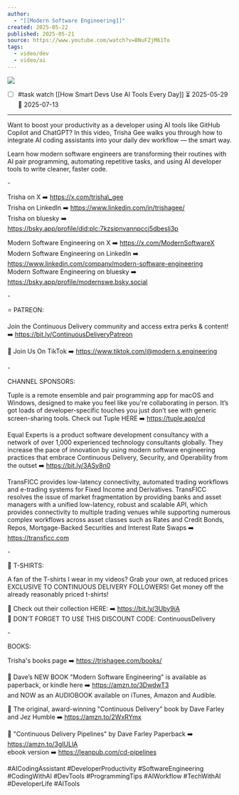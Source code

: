 ```yaml
---
author:
  - "[[Modern Software Engineering]]"
created: 2025-05-22
published: 2025-05-21
source: https://www.youtube.com/watch?v=BNuFZjM61To
tags:
  - video/dev
  - video/ai
---
```

![](https://www.youtube.com/watch?v=BNuFZjM61To)  


- [ ] #task watch [[How Smart Devs Use AI Tools Every Day]] ⏳ 2025-05-29 📅 2025-07-13
___

Want to boost your productivity as a developer using AI tools like GitHub Copilot and ChatGPT? In this video, Trisha Gee walks you through how to integrate AI coding assistants into your daily dev workflow — the smart way.  
  
Learn how modern software engineers are transforming their routines with AI pair programming, automating repetitive tasks, and using AI developer tools to write cleaner, faster code.  
  
\-  
  
Trisha on X ➡️ https://x.com/trisha\_gee  
Trisha on LinkedIn ➡️ https://www.linkedin.com/in/trishagee/  
Trisha on bluesky ➡️ https://bsky.app/profile/did:plc:7kzsipnvannpccj5dbeslj3p  
  
Modern Software Engineering on X ➡️ https://x.com/ModernSoftwareX  
Modern Software Engineering on LinkedIn ➡️ https://www.linkedin.com/company/modern-software-engineering  
Modern Software Engineering on bluesky ➡️ https://bsky.app/profile/modernswe.bsky.social  
  
\-  
  
⭐ PATREON:  
  
Join the Continuous Delivery community and access extra perks & content! ➡️ https://bit.ly/ContinuousDeliveryPatreon  
  
🎥 Join Us On TikTok ➡️ https://www.tiktok.com/@modern.s.engineering  
  
\-  
  
CHANNEL SPONSORS:  
  
Tuple is a remote ensemble and pair programming app for macOS and Windows, designed to make you feel like you're collaborating in person. It’s got loads of developer-specific touches you just don’t see with generic screen-sharing tools. Check out Tuple HERE ➡️ https://tuple.app/cd  
  
Equal Experts is a product software development consultancy with a network of over 1,000 experienced technology consultants globally. They increase the pace of innovation by using modern software engineering practices that embrace Continuous Delivery, Security, and Operability from the outset ➡️ https://bit.ly/3ASy8n0  
  
TransFICC provides low-latency connectivity, automated trading workflows and e-trading systems for Fixed Income and Derivatives. TransFICC resolves the issue of market fragmentation by providing banks and asset managers with a unified low-latency, robust and scalable API, which provides connectivity to multiple trading venues while supporting numerous complex workflows across asset classes such as Rates and Credit Bonds, Repos, Mortgage-Backed Securities and Interest Rate Swaps ➡️ https://transficc.com  
  
\-  
  
👕 T-SHIRTS:  
  
A fan of the T-shirts I wear in my videos? Grab your own, at reduced prices EXCLUSIVE TO CONTINUOUS DELIVERY FOLLOWERS! Get money off the already reasonably priced t-shirts!  
  
🔗 Check out their collection HERE: ➡️ https://bit.ly/3Uby9iA  
🚨 DON'T FORGET TO USE THIS DISCOUNT CODE: ContinuousDelivery  
  
\-  
  
BOOKS:  
  
Trisha's books page ➡️ https://trishagee.com/books/  
  
📖 Dave’s NEW BOOK "Modern Software Engineering" is available as paperback, or kindle here ➡️ https://amzn.to/3DwdwT3  
and NOW as an AUDIOBOOK available on iTunes, Amazon and Audible.  
  
📖 The original, award-winning "Continuous Delivery" book by Dave Farley and Jez Humble ➡️ https://amzn.to/2WxRYmx  
  
📖 "Continuous Delivery Pipelines" by Dave Farley 
Paperback ➡️ https://amzn.to/3gIULlA  
ebook version ➡️ https://leanpub.com/cd-pipelines  
  
  
#AICodingAssistant #DeveloperProductivity #SoftwareEngineering #CodingWithAI #DevTools #ProgrammingTips #AIWorkflow #TechWithAI #DeveloperLife #AITools